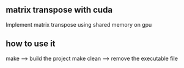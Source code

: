 ## matrix transpose with cuda
Implement matrix transpose using shared memory on gpu


## how to use it
make --> build the project
make clean --> remove the executable file

